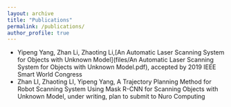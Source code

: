 ```yaml
---
layout: archive
title: "Publications"
permalink: /publications/
author_profile: true
---
```


* Yipeng Yang, Zhan Li, Zhaoting Li,[An Automatic Laser Scanning System for Objects with Unknown Model](files/An Automatic Laser Scanning System for Objects with Unknown Model.pdf), accepted by 2019 IEEE Smart World Congress
* Zhan LI, Zhaoting LI, Yipeng Yang, A Trajectory Planning Method for Robot Scanning System Using Mask R-CNN for Scanning Objects with Unknown Model, under writing, plan to submit to Nuro Computing

